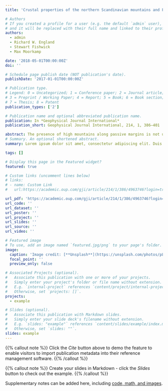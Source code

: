 ```yaml
---
title: 'Crustal properties of the northern Scandinavian mountains and Fennoscandian shield from analysis of teleseismic receiver functions'

# Authors
# If you created a profile for a user (e.g. the default `admin` user), write the username (folder name) here
# and it will be replaced with their full name and linked to their profile.
authors:
  - admin
  - Richard W. England
  - Stewart Fishwick
  - Max Moorkamp

date: '2018-05-01T00:00:00Z'
doi: ''

# Schedule page publish date (NOT publication's date).
publishDate: '2017-01-01T00:00:00Z'

# Publication type.
# Legend: 0 = Uncategorized; 1 = Conference paper; 2 = Journal article;
# 3 = Preprint / Working Paper; 4 = Report; 5 = Book; 6 = Book section;
# 7 = Thesis; 8 = Patent
publication_types: ['2']

# Publication name and optional abbreviated publication name.
publication: In *Geophysical Journal International*
publication_short: Geophysical Journal International, 214, 1, 386–401

abstract: The presence of high mountains along passive margins is not unusual, as shown by their presence in several regions (Scandinavia, Greenland, East US, SW Africa, Brazil, West India and SE Australia). However, the origin of this topography is not well understood. The mountain range between the Scandinavian passive margin and the Fennoscandian shield is a good example. A simple Airy isostatic model would predict a compensating root beneath the mountains but existing seismic measurements of variations in crustal thickness do not provide evidence of a root of sufficient size to produce the necessary compensation. In order to better constrain the physical properties of the crust in northern Scandinavia, two broad-band seismic networks were deployed between 2007 and 2009 and between 2013 and 2014. A new map of crustal thickness has been produced from P-receiver function analysis of teleseismic data recorded at 31 seismic stations. The map shows an increase in crustal thickness from the Atlantic coast (38.7 ± 1.8  km) to the Gulf of Bothnia (43.5 ± 2.4  km). This gradient in thickness demonstrates that the Moho topography does not mirror the variation in surface topography in this region. Thus, classical Airy isostatic models cannot explain how the surface topography is supported. New maps showing variation in Poisson’s ratio and Moho sharpness together with forward and inverse modelling provide new information about the contrasting properties of the Fennoscandian shield and crust reworked by the Caledonian orogeny. A sharp Moho transition (R > 1) and low value of Vs (3.5 ± 0.2  km s−1) are observed beneath the orogen. The shield is characterized by a gradual transition across the Moho (R < 1) and Vs of 3.8 ± 0.1  km s−1 which is more typical of average continental crust. These observations are explained by a Fennoscandian shield underplated with a thick layer of high velocity, high density material. It is proposed that this layer has been removed or reworked beneath the orogen.
# Summary. An optional shortened abstract.
summary: Lorem ipsum dolor sit amet, consectetur adipiscing elit. Duis posuere tellus ac convallis placerat. Proin tincidunt magna sed ex sollicitudin condimentum.

tags: []

# Display this page in the Featured widget?
featured: true

# Custom links (uncomment lines below)
# links:
# - name: Custom Link
#   url:https://academic.oup.com/gji/article/214/1/386/4963746?login=true

url_pdf: 'https://academic.oup.com/gji/article/214/1/386/4963746?login=true'
url_code: ''
url_dataset: ''
url_poster: ''
url_project: ''
url_slides: ''
url_source: ''
url_video: ''

# Featured image
# To use, add an image named `featured.jpg/png` to your page's folder.
image:
  caption: 'Image credit: [**Unsplash**](https://unsplash.com/photos/pLCdAaMFLTE)'
  focal_point: ''
  preview_only: false

# Associated Projects (optional).
#   Associate this publication with one or more of your projects.
#   Simply enter your project's folder or file name without extension.
#   E.g. `internal-project` references `content/project/internal-project/index.md`.
#   Otherwise, set `projects: []`.
projects:
  - example

# Slides (optional).
#   Associate this publication with Markdown slides.
#   Simply enter your slide deck's filename without extension.
#   E.g. `slides: "example"` references `content/slides/example/index.md`.
#   Otherwise, set `slides: ""`.
slides: example
---
```


{{% callout note %}}
Click the _Cite_ button above to demo the feature to enable visitors to import publication metadata into their reference management software.
{{% /callout %}}

{{% callout note %}}
Create your slides in Markdown - click the _Slides_ button to check out the example.
{{% /callout %}}

Supplementary notes can be added here, including [code, math, and images](https://wowchemy.com/docs/writing-markdown-latex/).
